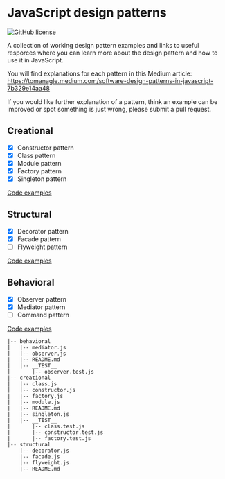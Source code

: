 # JavaScript design patterns
[![GitHub license](https://img.shields.io/github/license/tomanagle/JavaScript-design-patterns.svg)](https://github.com/tomanagle/JavaScript-design-patterns/blob/master/LICENCE)

A collection of working design pattern examples and links to useful resporces where you can learn more about the design pattern and how to use it in JavaScript. 

You will find explanations for each pattern in this Medium article: https://tomanagle.medium.com/software-design-patterns-in-javascript-7b329e14aa48

If you would like further explanation of a pattern, think an example can be improved or spot something is just wrong, please submit a pull request.

## Creational

- [x] Constructor pattern
- [x] Class pattern
- [x] Module pattern
- [x] Factory pattern
- [x] Singleton pattern

[Code examples](https://github.com/tomanagle/JavaScript-design-patterns/tree/master/behavioral)

## Structural

- [x] Decorator pattern
- [x] Facade pattern
- [ ] Flyweight pattern

[Code examples](https://github.com/tomanagle/JavaScript-design-patterns/tree/master/structural)

## Behavioral

- [x] Observer pattern
- [x] Mediator pattern
- [ ] Command pattern

[Code examples](https://github.com/tomanagle/JavaScript-design-patterns/tree/master/behavioral)

```
|-- behavioral
|   |-- mediator.js
|   |-- observer.js
|   |-- README.md
|   |-- __TEST__
|       |-- observer.test.js
|-- creational
|   |-- class.js
|   |-- constructor.js
|   |-- factory.js
|   |-- module.js
|   |-- README.md
|   |-- singleton.js
|   |-- __TEST__
|       |-- class.test.js
|       |-- constructor.test.js
|       |-- factory.test.js
|-- structural
    |-- decorator.js
    |-- facade.js
    |-- flyweight.js
    |-- README.md
```
